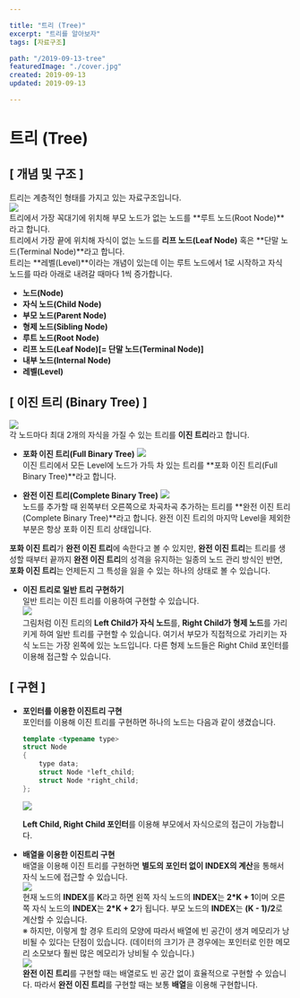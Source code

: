 ```yaml
---

title: "트리 (Tree)"
excerpt: "트리를 알아보자"
tags: [자료구조]

path: "/2019-09-13-tree"
featuredImage: "./cover.jpg"
created: 2019-09-13
updated: 2019-09-13

---
```


# 트리 (Tree)  

## \[ 개념 및 구조 \]  
  트리는 계층적인 형태를 가지고 있는 자료구조입니다.  
  ![]({{site.page_url}}/assets/img/tree_model.png)  
  트리에서 가장 꼭대기에 위치해 부모 노드가 없는 노드를 **루트 노드(Root Node)**라고 합니다.  
  트리에서 가장 끝에 위치해 자식이 없는 노드를 **리프 노드(Leaf Node)** 혹은 **단말 노드(Terminal Node)**라고 합니다.  
  트리는 **레벨(Level)**이라는 개념이 있는데 이는 루트 노드에서 1로 시작하고 자식 노드를 따라 아래로 내려갈 때마다 1씩 증가합니다.  
  
  * **노드(Node)**  
  * **자식 노드(Child Node)**  
  * **부모 노드(Parent Node)**  
  * **형제 노드(Sibling Node)**  
  * **루트 노드(Root Node)**  
  * **리프 노드(Leaf Node)[= 단말 노드(Terminal Node)]**  
  * **내부 노드(Internal Node)**  
  * **레벨(Level)**  
  
## \[ 이진 트리 (Binary Tree) \]  
  ![]({{site.page_url}}/assets/img/tree_binary_tree.png)  
  각 노드마다 최대 2개의 자식을 가질 수 있는 트리를 **이진 트리**라고 합니다.
  
  
  * **포화 이진 트리(Full Binary Tree)**
    ![]({{site.page_url}}/assets/img/tree_full_binary_tree.png)  
    이진 트리에서 모든 Level에 노드가 가득 차 있는 트리를 **포화 이진 트리(Full Binary Tree)**라고 합니다.  
    
  * **완전 이진 트리(Complete Binary Tree)**
    ![]({{site.page_url}}/assets/img/tree_complete_binary_tree.png)  
    노드를 추가할 때 왼쪽부터 오른쪽으로 차곡차곡 추가하는 트리를 **완전 이진 트리(Complete Binary Tree)**라고 합니다. 완전 이진 트리의 마지막 Level을 제외한 부분은 항상 포화 이진 트리 상태입니다.  
  
  **포화 이진 트리**가 **완전 이진 트리**에 속한다고 볼 수 있지만, **완전 이진 트리**는 트리를 생성할 때부터 끝까지 **완전 이진 트리**의 성격을 유지하는 일종의 노드 관리 방식인 반면, **포화 이진 트리**는 언제든지 그 특성을 잃을 수 있는 하나의 상태로 볼 수 있습니다.  
  
  * **이진 트리로 일반 트리 구현하기**  
    일반 트리는 이진 트리를 이용하여 구현할 수 있습니다.  
    ![]({{site.page_url}}/assets/img/tree_by_binary_tree.png)  
    그림처럼 이진 트리의 **Left Child가 자식 노드**를, **Right Child가 형제 노드**를 가리키게 하여 일반 트리를 구현할 수 있습니다. 여기서 부모가 직접적으로 가리키는 자식 노드는 가장 왼쪽에 있는 노드입니다. 다른 형제 노드들은 Right Child 포인터를 이용해 접근할 수 있습니다.  
    
## \[ 구현 \]  
  * **포인터를 이용한 이진트리 구현**  
    포인터를 이용해 이진 트리를 구현하면 하나의 노드는 다음과 같이 생겼습니다.
    ```cpp
    template <typename type>
    struct Node
    {
        type data;
        struct Node *left_child;
        struct Node *right_child;
    };
    ```  
    ![]({{site.page_url}}/assets/img/tree_binary_tree_node.png)  
  
    **Left Child, Right Child 포인터**를 이용해 부모에서 자식으로의 접근이 가능합니다.  
  
  * **배열을 이용한 이진트리 구현**  
    배열을 이용해 이진 트리를 구현하면 **별도의 포인터 없이 INDEX의 계산**을 통해서 자식 노드에 접근할 수 있습니다.  
    ![]({{site.page_url}}/assets/img/tree_binary_tree_by_array.png)  
    현재 노드의 **INDEX**를 **K**라고 하면 왼쪽 자식 노드의 **INDEX**는 **2\*K + 1**이며 오른쪽 자식 노드의 **INDEX**는 **2\*K + 2**가 됩니다. 부모 노드의 **INDEX**는 **(K - 1)/2**로 계산할 수 있습니다.  
    ※ 하지만, 이렇게 할 경우 트리의 모양에 따라서 배열에 빈 공간이 생겨 메모리가 낭비될 수 있다는 단점이 있습니다. (데이터의 크기가 큰 경우에는 포인터로 인한 메모리 소모보다 훨씬 많은 메모리가 낭비될 수 있습니다.)  
    ![]({{site.page_url}}/assets/img/tree_complete_binary_tree_by_array.png)  
    **완전 이진 트리**를 구현할 때는 배열로도 빈 공간 없이 효율적으로 구현할 수 있습니다. 따라서 **완전 이진 트리**를 구현할 때는 보통 **배열**을 이용해 구현합니다.  
  